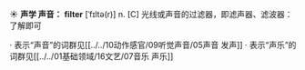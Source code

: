 ☀ <span class="category">**声学 声音：**</span>
<span class="vocabulary">**filter**</span> [ˈfɪltə(r)]
<span class="definition">n. [C] 光线或声音的过滤器，即滤声器、滤波器：</span>了解即可

· 表示“声音”的词群见[[../../10动作感官/09听觉声音/05声音 发声]]
· 表示“声乐”的词群见[[../../01基础领域/16文艺/07音乐 声乐]]
